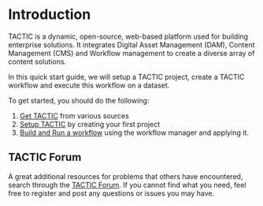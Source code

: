 # Introduction

TACTIC is a dynamic, open-source, web-based platform used for building enterprise solutions. It integrates Digital Asset Management (DAM), Content Management (CMS) and Workflow management to create a diverse array of content solutions.

In this quick start guide, we will setup a TACTIC project, create a TACTIC workflow and execute this workflow on a dataset.


To get started, you should do the following:

1. [Get TACTIC](/docs/get_tactic) from various sources
1. [Setup TACTIC](/docs/setup) by creating your first project
1. [Build and Run a workflow](/docs/workflow) using the workflow manager and applying it.


## TACTIC Forum

A great additional resources for problems that others have encountered, search through the [TACTIC Forum](http://forum.southpawtech.com).  If you cannot find what you need, feel free to register and post any questions or issues you may have.




